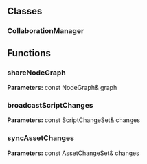 
## Classes

### CollaborationManager




## Functions

### shareNodeGraph



**Parameters:** const NodeGraph& graph

### broadcastScriptChanges



**Parameters:** const ScriptChangeSet& changes

### syncAssetChanges



**Parameters:** const AssetChangeSet& changes
